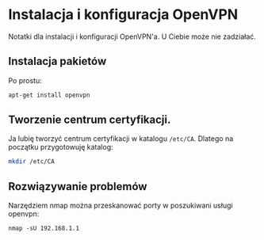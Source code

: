# Instalacja i konfiguracja OpenVPN

Notatki dla instalacji i konfiguracji OpenVPN'a. U Ciebie może nie zadziałać.

## Instalacja pakietów

Po prostu:
```sh
apt-get install openvpn
```

## Tworzenie centrum certyfikacji.

Ja lubię tworzyć centrum certyfikacji w katalogu `/etc/CA`.
Dlatego na początku przygotowuję katalog:
```sh
mkdir /etc/CA
```

## Rozwiązywanie problemów

Narzędziem nmap można przeskanować porty w poszukiwani usługi openvpn:
```
nmap -sU 192.168.1.1 
```

